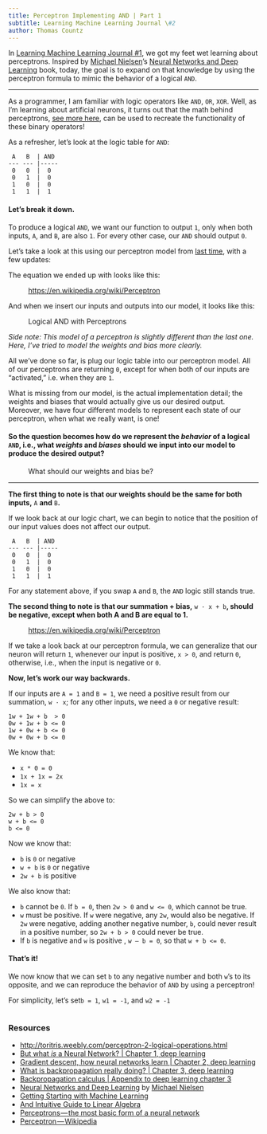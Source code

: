 ```yaml
---
title: Perceptron Implementing AND | Part 1
subtitle: Learning Machine Learning Journal \#2
author: Thomas Countz
---
```



In
<a href="./2018-03-23-perceptrons-in-neural-networks.html" >Learning Machine Learning Journal #1</a>,
we got my feet wet learning about perceptrons. Inspired by
<a href="http://michaelnielsen.org/" class="markup--anchor markup--p-anchor">Michael Nielsen</a>’s
<a href="http://neuralnetworksanddeeplearning.com/index.html" class="markup--anchor markup--p-anchor">Neural Networks and Deep Learning</a>
book, today, the goal is to expand on that knowledge by using the
perceptron formula to mimic the behavior of a logical `AND`.

------------------------------------------------------------------------

As a programmer, I am familiar with logic operators like `AND`, `OR`,
`XOR`. Well, as I’m learning about artificial neurons, it turns out that
the math behind perceptrons,
<a href="./2018-03-23-perceptrons-in-neural-networks.html" class="markup--anchor markup--p-anchor">see more here</a>,
can be used to recreate the functionality of these binary operators!

As a refresher, let’s look at the logic table for `AND`:

``` graf
 A   B  | AND 
--- --- |-----
 0   0  |  0
 0   1  |  0
 1   0  |  0
 1   1  |  1
```

#### Let’s break it down.

To produce a logical `AND`, we want our function to output `1`, only
when both inputs, `A`, and `B`, are also `1`. For every other case, our
`AND` should output `0`.

Let’s take a look at this using our perceptron model from
<a href="./2018-03-23-perceptrons-in-neural-networks.html" class="markup--anchor markup--p-anchor">last time</a>,
with a few updates:

The equation we ended up with looks like this:

<figure>
<img src="https://cdn-images-1.medium.com/max/800/1*T_mQVKH0PKS97waJ-RkDYg.png" class="graf-image" alt="" /><figcaption><a href="https://en.wikipedia.org/wiki/Perceptron" class="markup--anchor markup--figure-anchor">https://en.wikipedia.org/wiki/Perceptron</a></figcaption>
</figure>

And when we insert our inputs and outputs into our model, it looks like
this:

<figure>
<img src="https://cdn-images-1.medium.com/max/1200/1*ISAFhD3s-nEkpuywceG7Cg.png" class="graf-image" alt="" /><figcaption>Logical AND with Perceptrons</figcaption>
</figure>

*Side note: This model of a perceptron is slightly different than the
last one. Here, I’ve tried to model the weights and bias more clearly.*

All we’ve done so far, is plug our logic table into our perceptron
model. All of our perceptrons are returning `0`, except for when both of
our inputs are “activated,” i.e. when they are `1`.

What is missing from our model, is the actual implementation detail; the
weights and biases that would actually give us our desired output.
Moreover, we have four different models to represent each state of our
perceptron, when what we really want, is one!

#### So the question becomes how do we represent the *behavior* of a logical `AND`, i.e., what *weights* and *biases* should we input into our model to produce the desired output?

<figure>
<img src="https://cdn-images-1.medium.com/max/800/1*0J193XBx1WolJacFwxa6Ug.png" class="graf-image" alt="" /><figcaption>What should our weights and bias be?</figcaption>
</figure>

------------------------------------------------------------------------

**The first thing to note is that our weights should be the same for
both inputs,** `A` **and** `B`**.**

If we look back at our logic chart, we can begin to notice that the
position of our input values does not affect our output.

``` graf
 A   B  | AND 
--- --- |-----
 0   0  |  0
 0   1  |  0
 1   0  |  0
 1   1  |  1
```

For any statement above, if you swap `A` and `B`, the `AND` logic still
stands true.

**The second thing to note is that our summation + bias,**
`w · x + b`**, should be negative, except when both A and B are equal to
1.**

<figure>
<img src="https://cdn-images-1.medium.com/max/600/1*vTGew0ODt-weO-ceY3fu1A.jpeg" class="graf-image" alt="" /><figcaption><a href="https://en.wikipedia.org/wiki/Perceptron" class="markup--anchor markup--figure-anchor">https://en.wikipedia.org/wiki/Perceptron</a></figcaption>
</figure>

If we take a look back at our perceptron formula, we can generalize that
our neuron will return `1`, whenever our input is positive, `x > 0`, and
return `0`, otherwise, i.e., when the input is negative or `0`.

**Now, let’s work our way backwards.**

If our inputs are `A = 1` and `B = 1`, we need a positive result from
our summation, `w · x`; for any other inputs, we need a `0` or negative
result:

``` graf
1w + 1w + b  > 0
0w + 1w + b <= 0
1w + 0w + b <= 0
0w + 0w + b <= 0
```

We know that:

-   <span id="bde2">`x * 0 = 0`</span>
-   <span id="1593">`1x + 1x = 2x`</span>
-   <span id="aeda">`1x = x`</span>

So we can simplify the above to:

``` graf
2w + b > 0
w + b <= 0
b <= 0
```

Now we know that:

-   <span id="5553">`b` is `0` or negative</span>
-   <span id="f1ef">`w + b` is `0` or negative</span>
-   <span id="9cf3">`2w + b` is positive</span>

We also know that:

-   <span id="a452">`b` cannot be `0`. If `b = 0`, then `2w > 0` and
    `w <= 0`, which cannot be true.</span>
-   <span id="5fcf">`w` must be positive. If `w` were negative, any
    `2w`, would also be negative. If `2w` were negative, adding another
    negative number, `b`, could never result in a positive number, so
    `2w + b > 0` could never be true.</span>
-   <span id="c4df">If `b` is negative and `w` is positive ,
    `w — b = 0`, so that `w + b <= 0`.</span>

#### That’s it!

We now know that we can set `b` to any negative number and both `w`’s to
its opposite, and we can reproduce the behavior of `AND` by using a
perceptron!

For simplicity, let’s set`b = 1`, `w1 = -1`, and `w2 = -1`

<figure>
<img src="https://cdn-images-1.medium.com/max/800/1*VaMxhQ23gPq53GK-ozeKGQ.png" class="graf-image" alt="" />
</figure>

### Resources

-   <span
    id="1277"><a href="http://toritris.weebly.com/perceptron-2-logical-operations.html" class="markup--anchor markup--li-anchor">http://toritris.weebly.com/perceptron-2-logical-operations.html</a></span>
-   <span
    id="fa06"><a href="https://www.youtube.com/watch?v=aircAruvnKk&amp;t=6s" class="markup--anchor markup--li-anchor">But what *is* a Neural Network? | Chapter 1, deep learning</a></span>
-   <span
    id="5d44"><a href="https://www.youtube.com/watch?v=IHZwWFHWa-w" class="markup--anchor markup--li-anchor">Gradient descent, how neural networks learn | Chapter 2, deep learning</a></span>
-   <span
    id="a419"><a href="https://www.youtube.com/watch?v=Ilg3gGewQ5U" class="markup--anchor markup--li-anchor">What is backpropagation really doing? | Chapter 3, deep learning</a></span>
-   <span
    id="e452"><a href="https://www.youtube.com/watch?v=tIeHLnjs5U8" class="markup--anchor markup--li-anchor">Backpropagation calculus | Appendix to deep learning chapter 3</a></span>
-   <span
    id="bc91"><a href="http://neuralnetworksanddeeplearning.com/index.html" class="markup--anchor markup--li-anchor">Neural Networks and Deep Learning</a>
    by
    <a href="http://michaelnielsen.org/" class="markup--anchor markup--li-anchor">Michael Nielsen</a></span>
-   <span
    id="8261"><a href="https://medium.com/@suffiyanz/getting-started-with-machine-learning-f15df1c283ea" class="markup--anchor markup--li-anchor">Getting Starting with Machine Learning</a></span>
-   <span
    id="03dd"><a href="https://betterexplained.com/articles/linear-algebra-guide/" class="markup--anchor markup--li-anchor">And Intuitive Guide to Linear Algebra</a></span>
-   <span
    id="52b6"><a href="https://appliedgo.net/perceptron/" class="markup--anchor markup--li-anchor">Perceptrons — the most basic form of a neural network</a></span>
-   <span
    id="91a4"><a href="https://en.wikipedia.org/wiki/Perceptron" class="markup--anchor markup--li-anchor">Perceptron — Wikipedia</a></span>
